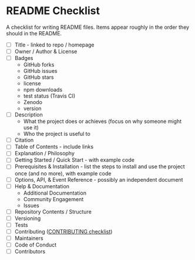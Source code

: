 # README Checklist

A checklist for writing README files. Items appear roughly in the order they should in the README.

- [ ] Title - linked to repo / homepage
- [ ] Owner / Author & License
- [ ] Badges
  - GitHub forks
  - GitHub issues
  - GitHub stars
  - license
  - npm downloads
  - test status (Travis CI)
  - Zenodo
  - version
- [ ] Description
  - What the project does or achieves (focus on why someone might use it)
  - Who the project is useful to
- [ ] Citation
- [ ] Table of Contents - include links
- [ ] Explanation / Philosophy
- [ ] Getting Started / Quick Start - with example code
- [ ] Prerequisites & Installation - list the steps to install and use the project once (and no more), with example code
- [ ] Options, API, & Event Reference - possibly an independent document
- [ ] Help & Documentation
  - Additional Documentation
  - Community Engagement
  - Issues
- [ ] Repository Contents / Structure
- [ ] Versioning
- [ ] Tests
- [ ] Contributing ([CONTRIBUTING checklist](https://github.com/dwhieb/utilities/blob/master/checklists/contributing.md))
- [ ] Maintainers
- [ ] Code of Conduct
- [ ] Contributors
